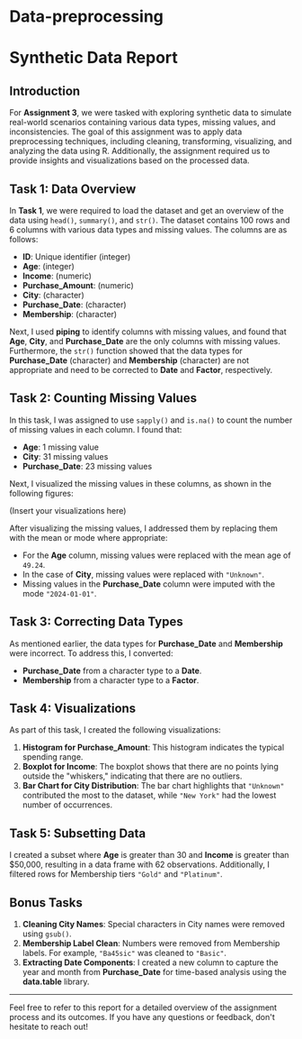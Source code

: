 # Data-preprocessing

# Synthetic Data Report

## Introduction
For **Assignment 3**, we were tasked with exploring synthetic data to simulate real-world scenarios containing various data types, missing values, and inconsistencies. The goal of this assignment was to apply data preprocessing techniques, including cleaning, transforming, visualizing, and analyzing the data using R. Additionally, the assignment required us to provide insights and visualizations based on the processed data.

## Task 1: Data Overview
In **Task 1**, we were required to load the dataset and get an overview of the data using `head()`, `summary()`, and `str()`. The dataset contains 100 rows and 6 columns with various data types and missing values. The columns are as follows:

- **ID**: Unique identifier (integer)
- **Age**: (integer)
- **Income**: (numeric)
- **Purchase_Amount**: (numeric)
- **City**: (character)
- **Purchase_Date**: (character)
- **Membership**: (character)

Next, I used **piping** to identify columns with missing values, and found that **Age**, **City**, and **Purchase_Date** are the only columns with missing values. Furthermore, the `str()` function showed that the data types for **Purchase_Date** (character) and **Membership** (character) are not appropriate and need to be corrected to **Date** and **Factor**, respectively.

## Task 2: Counting Missing Values
In this task, I was assigned to use `sapply()` and `is.na()` to count the number of missing values in each column. I found that:

- **Age**: 1 missing value
- **City**: 31 missing values
- **Purchase_Date**: 23 missing values

Next, I visualized the missing values in these columns, as shown in the following figures:

(Insert your visualizations here)

After visualizing the missing values, I addressed them by replacing them with the mean or mode where appropriate:

- For the **Age** column, missing values were replaced with the mean age of `49.24`.
- In the case of **City**, missing values were replaced with `"Unknown"`.
- Missing values in the **Purchase_Date** column were imputed with the mode `"2024-01-01"`.

## Task 3: Correcting Data Types
As mentioned earlier, the data types for **Purchase_Date** and **Membership** were incorrect. To address this, I converted:

- **Purchase_Date** from a character type to a **Date**.
- **Membership** from a character type to a **Factor**.

## Task 4: Visualizations
As part of this task, I created the following visualizations:

1. **Histogram for Purchase_Amount**: This histogram indicates the typical spending range.
2. **Boxplot for Income**: The boxplot shows that there are no points lying outside the "whiskers," indicating that there are no outliers.
3. **Bar Chart for City Distribution**: The bar chart highlights that `"Unknown"` contributed the most to the dataset, while `"New York"` had the lowest number of occurrences.

## Task 5: Subsetting Data
I created a subset where **Age** is greater than 30 and **Income** is greater than $50,000, resulting in a data frame with 62 observations. Additionally, I filtered rows for Membership tiers `"Gold"` and `"Platinum"`.

## Bonus Tasks

1. **Cleaning City Names**: Special characters in City names were removed using `gsub()`.
2. **Membership Label Clean**: Numbers were removed from Membership labels. For example, `"Ba45sic"` was cleaned to `"Basic"`.
3. **Extracting Date Components**: I created a new column to capture the year and month from **Purchase_Date** for time-based analysis using the **data.table** library.

---

Feel free to refer to this report for a detailed overview of the assignment process and its outcomes. If you have any questions or feedback, don't hesitate to reach out!

